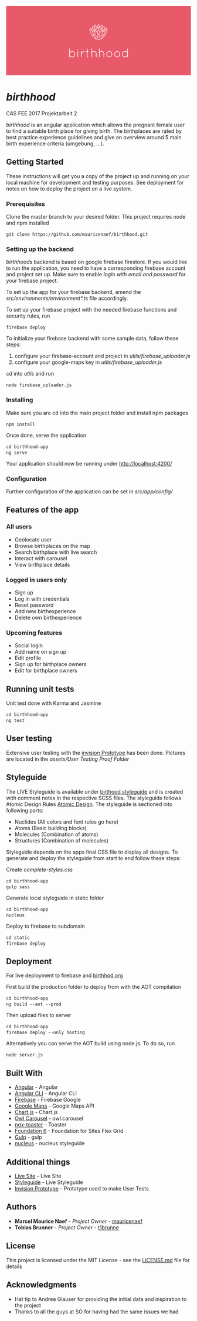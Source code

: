 ![birthhood_components](/assets/read-me-header.png)
# *birthhood*

CAS FEE 2017 Projektarbeit 2

*birthhood* is an angular application which allows the pregnant female user to find a suitable birth place for giving birth. The birthplaces are rated by best practice experience guidelines and give an overview around 5 main birth experience criteria (umgebung, …).
 

## Getting Started

These instructions will get you a copy of the project up and running on your local machine for development and testing purposes. See deployment for notes on how to deploy the project on a live system.

### Prerequisites

Clone the master branch to your desired folder. This project requires node and npm installed
```
git clone https://github.com/mauricenaef/birthhood.git
```
### Setting up the backend

*birthhood*s backend is based on google firebase firestore. If you would like to run the application, you need to have a corresponding firebase account and project set up. Make sure to enable *login with email and password* for your firebase project.

To set up the app for your firebase backend, amend the _src/environments/environment*.ts_ file accordingly.

To set up your firebase project with the needed firebase functions and security rules, run 
````
firebase deploy
````

To initialize your firebase backend with some sample data, follow these steps:
1. configure your firebase-account and project in *utils/firebase_uploader.js*
2. configure your google-maps key in *utils/firebase_uploader.js*

cd into *utils* and run
```
node firebase_uploader.js
```

### Installing

Make sure you are cd into the main project folder and install npm packages
```
npm install
```

Once done, serve the application
```
cd birthhood-app 
ng serve
```

Your application should now be running under [http://localhost:4200/](http://localhost:4200/birthplaces)

### Configuration

Further configuration of the application can be set in *src/app/config/*

## Features of the app

### All users
* Geolocate user
* Browse birthplaces on the map
* Search birthplace with live search
* Interact with carousel
* View birthplace details

### Logged in users only
* Sign up
* Log in with credentials
* Reset password
* Add new birthexperience
* Delete own birthexperience

### Upcoming features
* Social login
* Add name on sign up
* Edit profile
* Sign up for birthplace owners
* Edit for birthplace owners


## Running unit tests

Unit test done with Karma and Jasmine
```
cd birthhood-app
ng test
```

## User testing

Extensive user testing with the [invision Prototype](https://invis.io/SAF0GILUE) has been done. Pictures are located in the *assets/User Testing Proof Folder*

## Styleguide

The LIVE Styleguide is available under [birthood styleguide](https://styleguide.birthhood.org/index.html) and is created with comment notes in the respective SCSS files. The styleguide follows Atomic Design Rules [Atomic Design](http://bradfrost.com/blog/post/atomic-web-design/). The styleguide is sectioned into following parts:

* Nuclides (All colors and font rules go here)
* Atoms (Basic building blocks)
* Molecules (Combination of atoms)
* Structures (Combination of molecules)

Styleguide depends on the apps final CSS file to display all designs. To generate and deploy the styleguide from start to end follow these steps:

Create *complete-styles.css*
```
cd birthhood-app
gulp sass    
```

Generate local styleguide in static folder
```
cd birthhood-app
nucleus   
```

Deploy to firebase to subdomain
```
cd static
firebase deploy    
```

## Deployment

For live deployment to firebase and [birthhod.org](https://birthhood.org)

First build the production folder to deploy from with the AOT compilation
```
cd birthhood-app
ng build --aot --prod
```

Then upload files to server
```
cd birthhood-app
firebase deploy --only hosting
```

Alternatively you can serve the AOT build using node.js. To do so, run
````
node server.js
````

## Built With

* [Angular](https://angular.io/) - Angular
* [Angular CLI](https://cli.angular.io/) - Angular CLI
* [Firebase](https://firebase.google.com/) - Firebase Google
* [Google Maps](https://developers.google.com/maps/) - Google Maps API
* [Chart.js](http://www.chartjs.org/) - Chart.js
* [Owl Carousel](https://owlcarousel2.github.io/OwlCarousel2/) - owl.carousel
* [ngx-toaster](https://github.com/scttcper/ngx-toastr) - Toaster
* [Foundation 6](https://foundation.zurb.com/) - Foundation for Sites Flex Grid
* [Gulp](https://gulpjs.com/) - gulp
* [nucleus](https://github.com/holidaypirates/nucleus) - nucleus styleguide


## Additional things

* [Live Site](https://birthhood.org) - Live Site
* [Styleguide](https://styleguide.birthhood.org/index.html) - Live Styleguide
* [Invision Prototype](https://invis.io/SAF0GILUE) - Prototype used to make User Tests

## Authors

* **Marcel Maurice Naef** - *Project Owner* - [mauricenaef](https://github.com/mauricenaef)
* **Tobias Brunner** - *Project Owner* - [t1brunne](https://github.com/t1brunne)


## License

This project is licensed under the MIT License - see the [LICENSE.md](LICENSE.md) file for details

## Acknowledgments

* Hat tip to Andrea Glauser for providing the initial data and inspiration to the project
* Thanks to all the guys at SO for having had the same issues we had 
